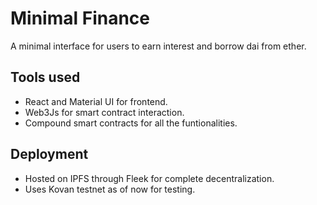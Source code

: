 # Minimal Finance

A minimal interface for users to earn interest and borrow dai from ether. 

## Tools used
* React and Material UI for frontend.
* Web3Js for smart contract interaction.
* Compound smart contracts for all the funtionalities.

## Deployment
* Hosted on IPFS through Fleek for complete decentralization.
* Uses Kovan testnet as of now for testing.
